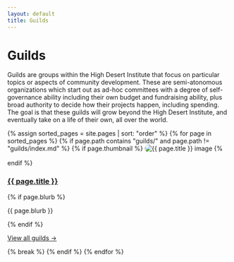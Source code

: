 ```yaml
---
layout: default
title: Guilds
---
```


# Guilds

Guilds are groups within the High Desert Institute that focus on particular topics or aspects of community development. These are semi-atonomous organizations which start out as ad-hoc committees with a degree of self-governance ability including their own budget and fundraising ability, plus broad authority to decide how their projects happen, including spending. The goal is that these guilds will grow beyond the High Desert Institute, and eventually take on a life of their own, all over the world.


<div markdown="0">

{% assign sorted_pages = site.pages | sort: "order" %}
{% for page in sorted_pages %}
  {% if page.path contains "guilds/" and page.path != "guilds/index.md" %}
    {% if page.thumbnail %}
      <img src="{{ page.thumbnail }}" alt="{{ page.title }} image" style="max-width: 100%; height: auto; border-radius: 8px; margin-bottom: 1rem;">
    {% endif %}
    <h3><a href="{{ page.url }}">{{ page.title }}</a></h3>
    {% if page.blurb %}<p>{{ page.blurb }}</p>{% endif %}
    <p><a href="/guilds/">View all guilds →</a></p>
    {% break %}
  {% endif %}
{% endfor %}

</div>